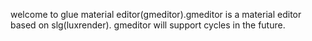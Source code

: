 welcome to glue material editor(gmeditor).gmeditor is a material editor based on slg(luxrender).
gmeditor will support cycles in the future.